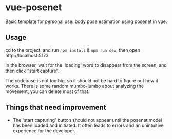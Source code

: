 # vue-posenet

Basic template for personal use: body pose estimation using posenet in vue.


## Usage

cd to the project, and run `npm install` & `npm run dev`, then open http://localhost:5173

In the browser, wait for the 'loading' word to disappear from the screen, and then click "start capture".

The codebase is not too big, so it should not be hard to figure out how it works. There is some random mumbo-jumbo about analyzing the movement, you can delete most of that.

## Things that need improvement

- The 'start capturing' button should not appear until the posenet model has been loaded and initiated. It often leads to errors and an unintuitive experience for the developer.